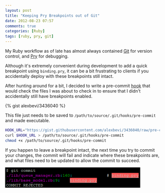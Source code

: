 ```yaml
---
layout: post
title: "Keeping Pry Breakpoints out of Git"
date: 2012-08-23 07:57
comments: true
categories: [Ruby]
tags: [ruby, pry, git]
---
```


My Ruby workflow as of late has almost always contained [Git](http://www.git-scm.com) for version control, and [Pry](http://pryrepl.org/) for debugging.

Although it's extremely convenient during development to add a quick breakpoint using `binding.pry`, it can be a bit frustrating to clients if you accidentally deploy with these breakpoints still intact.

<!-- more -->

After hunting around for a bit, I decided to write a pre-commit [hook](http://git-scm.com/book/en/Customizing-Git-Git-Hooks) that would check the files I was about to check in to ensure that I didn't accidentally still have breakpoints enabled.

{% gist alexbevi/3436040 %}

This file just needs to be saved to `/path/to/source/.git/hooks/pre-commit` and made executable.

```bash
HOOK_URL="https://gist.githubusercontent.com/alexbevi/3436040/raw/pre-commit.sh"
curl $HOOK_URL > /path/to/source/.git/hooks/pre-commit
chmod +x /path/to/source/.git/hooks/pre-commit
```

If you happen to leave a breakpoint intact, the next time you try to commit your changes, the commit will fail and indicate where these breakpoints are, and what files need to be updated to allow the commit to succeed.

![](/images/2012-08-23-ss.png)
